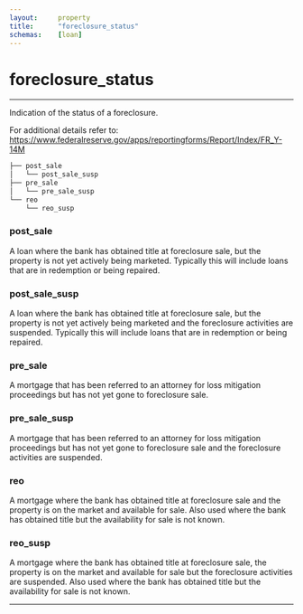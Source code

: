 ```yaml
---
layout:     property
title:      "foreclosure_status"
schemas:    [loan]
---
```


# foreclosure_status

---

Indication of the status of a foreclosure.

For additional details refer to: https://www.federalreserve.gov/apps/reportingforms/Report/Index/FR_Y-14M


```bash
├── post_sale
│   └── post_sale_susp
├── pre_sale
│   └── pre_sale_susp
└── reo
    └── reo_susp
```

### post_sale
A loan where the bank has obtained title at foreclosure sale, but the property is not yet actively being marketed. Typically this will include loans that are in redemption or being repaired.

### post_sale_susp
A loan where the bank has obtained title at foreclosure sale, but the property is not yet actively being marketed and the foreclosure activities are suspended. Typically this will include loans that are in redemption or being repaired.

### pre_sale
A mortgage that has been referred to an attorney for loss mitigation proceedings but has not yet gone to foreclosure sale.

### pre_sale_susp
A mortgage that has been referred to an attorney for loss mitigation proceedings but has not yet gone to foreclosure sale and the foreclosure activities are suspended.

### reo
A mortgage where the bank has obtained title at foreclosure sale and the property is on the market and available for sale. Also used where the bank has obtained title but the availability for sale is not known.

### reo_susp
A mortgage where the bank has obtained title at foreclosure sale, the property is on the market and available for sale but the foreclosure activities are suspended. Also used where the bank has obtained title but the availability for sale is not known.

--- 